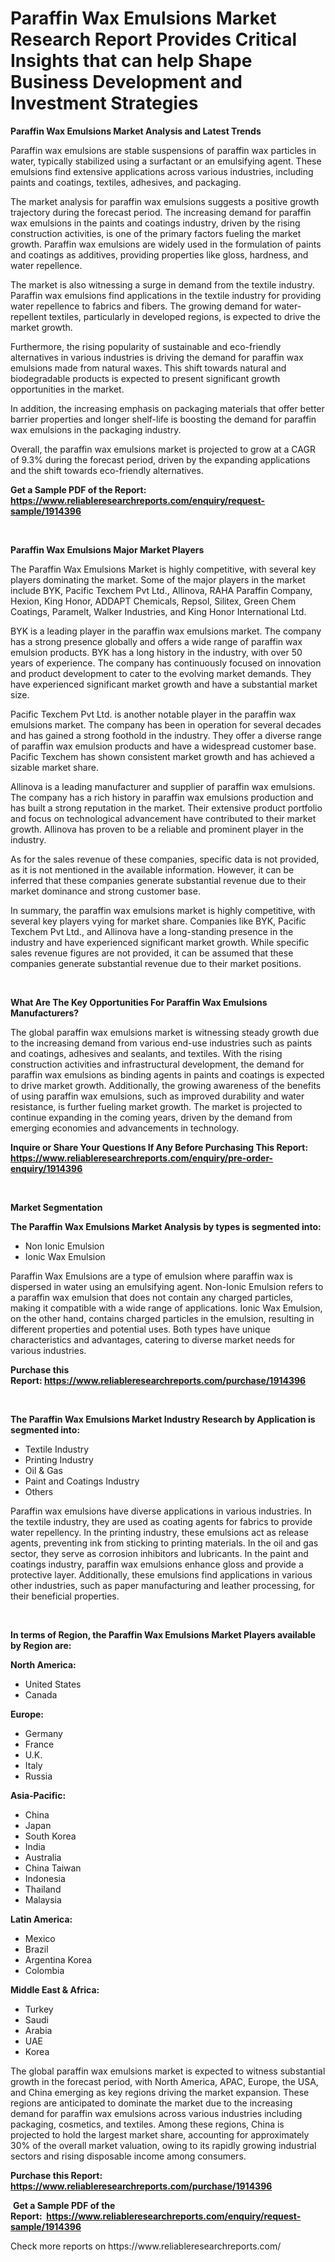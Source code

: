 <p><h1>Paraffin Wax Emulsions Market Research Report Provides Critical Insights that can help Shape Business Development and Investment Strategies</h1></p><p><strong>Paraffin Wax Emulsions Market Analysis and Latest Trends</strong></p>
<p><p>Paraffin wax emulsions are stable suspensions of paraffin wax particles in water, typically stabilized using a surfactant or an emulsifying agent. These emulsions find extensive applications across various industries, including paints and coatings, textiles, adhesives, and packaging.</p><p>The market analysis for paraffin wax emulsions suggests a positive growth trajectory during the forecast period. The increasing demand for paraffin wax emulsions in the paints and coatings industry, driven by the rising construction activities, is one of the primary factors fueling the market growth. Paraffin wax emulsions are widely used in the formulation of paints and coatings as additives, providing properties like gloss, hardness, and water repellence.</p><p>The market is also witnessing a surge in demand from the textile industry. Paraffin wax emulsions find applications in the textile industry for providing water repellence to fabrics and fibers. The growing demand for water-repellent textiles, particularly in developed regions, is expected to drive the market growth.</p><p>Furthermore, the rising popularity of sustainable and eco-friendly alternatives in various industries is driving the demand for paraffin wax emulsions made from natural waxes. This shift towards natural and biodegradable products is expected to present significant growth opportunities in the market.</p><p>In addition, the increasing emphasis on packaging materials that offer better barrier properties and longer shelf-life is boosting the demand for paraffin wax emulsions in the packaging industry.</p><p>Overall, the paraffin wax emulsions market is projected to grow at a CAGR of 9.3% during the forecast period, driven by the expanding applications and the shift towards eco-friendly alternatives.</p></p>
<p><strong>Get a Sample PDF of the Report:&nbsp; <a href="https://www.reliableresearchreports.com/enquiry/request-sample/1914396">https://www.reliableresearchreports.com/enquiry/request-sample/1914396</a></strong></p>
<p>&nbsp;</p>
<p><strong>Paraffin Wax Emulsions Major Market Players</strong></p>
<p><p>The Paraffin Wax Emulsions Market is highly competitive, with several key players dominating the market. Some of the major players in the market include BYK, Pacific Texchem Pvt Ltd., Allinova, RAHA Paraffin Company, Hexion, King Honor, ADDAPT Chemicals, Repsol, Silitex, Green Chem Coatings, Paramelt, Walker Industries, and King Honor International Ltd.</p><p>BYK is a leading player in the paraffin wax emulsions market. The company has a strong presence globally and offers a wide range of paraffin wax emulsion products. BYK has a long history in the industry, with over 50 years of experience. The company has continuously focused on innovation and product development to cater to the evolving market demands. They have experienced significant market growth and have a substantial market size.</p><p>Pacific Texchem Pvt Ltd. is another notable player in the paraffin wax emulsions market. The company has been in operation for several decades and has gained a strong foothold in the industry. They offer a diverse range of paraffin wax emulsion products and have a widespread customer base. Pacific Texchem has shown consistent market growth and has achieved a sizable market share.</p><p>Allinova is a leading manufacturer and supplier of paraffin wax emulsions. The company has a rich history in paraffin wax emulsions production and has built a strong reputation in the market. Their extensive product portfolio and focus on technological advancement have contributed to their market growth. Allinova has proven to be a reliable and prominent player in the industry.</p><p>As for the sales revenue of these companies, specific data is not provided, as it is not mentioned in the available information. However, it can be inferred that these companies generate substantial revenue due to their market dominance and strong customer base.</p><p>In summary, the paraffin wax emulsions market is highly competitive, with several key players vying for market share. Companies like BYK, Pacific Texchem Pvt Ltd., and Allinova have a long-standing presence in the industry and have experienced significant market growth. While specific sales revenue figures are not provided, it can be assumed that these companies generate substantial revenue due to their market positions.</p></p>
<p>&nbsp;</p>
<p><strong>What Are The Key Opportunities For Paraffin Wax Emulsions Manufacturers?</strong></p>
<p><p>The global paraffin wax emulsions market is witnessing steady growth due to the increasing demand from various end-use industries such as paints and coatings, adhesives and sealants, and textiles. With the rising construction activities and infrastructural development, the demand for paraffin wax emulsions as binding agents in paints and coatings is expected to drive market growth. Additionally, the growing awareness of the benefits of using paraffin wax emulsions, such as improved durability and water resistance, is further fueling market growth. The market is projected to continue expanding in the coming years, driven by the demand from emerging economies and advancements in technology.</p></p>
<p><strong>Inquire or Share Your Questions If Any Before Purchasing This Report: <a href="https://www.reliableresearchreports.com/enquiry/pre-order-enquiry/1914396">https://www.reliableresearchreports.com/enquiry/pre-order-enquiry/1914396</a></strong></p>
<p>&nbsp;</p>
<p><strong>Market Segmentation</strong></p>
<p><strong>The Paraffin Wax Emulsions Market Analysis by types is segmented into:</strong></p>
<p><ul><li>Non Ionic Emulsion</li><li>Ionic Wax Emulsion</li></ul></p>
<p><p>Paraffin Wax Emulsions are a type of emulsion where paraffin wax is dispersed in water using an emulsifying agent. Non-Ionic Emulsion refers to a paraffin wax emulsion that does not contain any charged particles, making it compatible with a wide range of applications. Ionic Wax Emulsion, on the other hand, contains charged particles in the emulsion, resulting in different properties and potential uses. Both types have unique characteristics and advantages, catering to diverse market needs for various industries.</p></p>
<p><strong>Purchase this Report:&nbsp;<a href="https://www.reliableresearchreports.com/purchase/1914396">https://www.reliableresearchreports.com/purchase/1914396</a></strong></p>
<p>&nbsp;</p>
<p><strong>The Paraffin Wax Emulsions Market Industry Research by Application is segmented into:</strong></p>
<p><ul><li>Textile Industry</li><li>Printing Industry</li><li>Oil & Gas</li><li>Paint and Coatings Industry</li><li>Others</li></ul></p>
<p><p>Paraffin wax emulsions have diverse applications in various industries. In the textile industry, they are used as coating agents for fabrics to provide water repellency. In the printing industry, these emulsions act as release agents, preventing ink from sticking to printing materials. In the oil and gas sector, they serve as corrosion inhibitors and lubricants. In the paint and coatings industry, paraffin wax emulsions enhance gloss and provide a protective layer. Additionally, these emulsions find applications in various other industries, such as paper manufacturing and leather processing, for their beneficial properties.</p></p>
<p>&nbsp;</p>
<p><strong>In terms of Region, the Paraffin Wax Emulsions Market Players available by Region are:</strong></p>
<p>
    <p> <strong> North America: </strong>
        <ul>
            <li>United States</li>
            <li>Canada</li>
        </ul>
        </p> 
    <p> <strong> Europe: </strong>
        <ul>
            <li>Germany</li>
            <li>France</li>
            <li>U.K.</li>
            <li>Italy</li>
            <li>Russia</li>
        </ul>
        </p> 
    <p> <strong> Asia-Pacific: </strong>
        <ul>
            <li>China</li>
            <li>Japan</li>
            <li>South Korea</li>
            <li>India</li>
            <li>Australia</li>
            <li>China Taiwan</li>
            <li>Indonesia</li>
            <li>Thailand</li>
            <li>Malaysia</li>
        </ul>
        </p> 
    <p> <strong> Latin America: </strong>
        <ul>
            <li>Mexico</li>
            <li>Brazil</li>
            <li>Argentina Korea</li>
            <li>Colombia</li>
        </ul>
        </p> 
    <p> <strong> Middle East & Africa: </strong>
        <ul>
            <li>Turkey</li>
            <li>Saudi</li>
            <li>Arabia</li>
            <li>UAE</li>
            <li>Korea</li>
        </ul>
    </p>
    </p>
<p><p>The global paraffin wax emulsions market is expected to witness substantial growth in the forecast period, with North America, APAC, Europe, the USA, and China emerging as key regions driving the market expansion. These regions are anticipated to dominate the market due to the increasing demand for paraffin wax emulsions across various industries including packaging, cosmetics, and textiles. Among these regions, China is projected to hold the largest market share, accounting for approximately 30% of the overall market valuation, owing to its rapidly growing industrial sectors and rising disposable income among consumers.</p></p>
<p><strong>Purchase this Report: <a href="https://www.reliableresearchreports.com/purchase/1914396">https://www.reliableresearchreports.com/purchase/1914396</a></strong></p>
<p>&nbsp;<strong>Get a Sample PDF of the Report:&nbsp;&nbsp;<a href="https://www.reliableresearchreports.com/enquiry/request-sample/1914396">https://www.reliableresearchreports.com/enquiry/request-sample/1914396</a></strong></p>
<p><strong></strong></p>
<p>Check more reports on https://www.reliableresearchreports.com/</p>